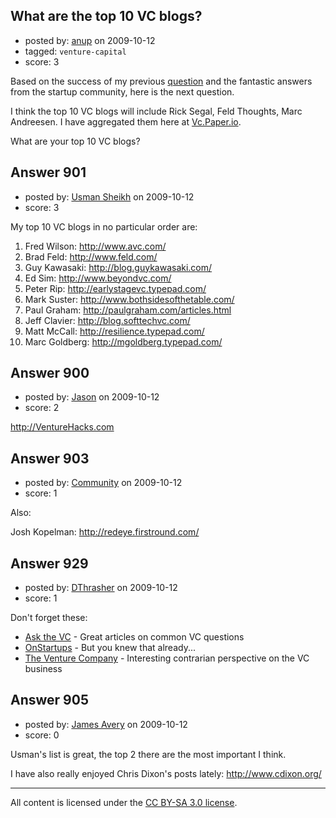 ## What are the top 10 VC blogs?

- posted by: [anup](https://stackexchange.com/users/-1/475-anup) on 2009-10-12
- tagged: `venture-capital`
- score: 3

Based on the success of my previous [question][1] and the fantastic answers from the startup community, here is the next question. 

I think the top 10 VC blogs will include Rick Segal, Feld Thoughts, Marc Andreesen. I have aggregated them here at [Vc.Paper.io][2].

What are your top 10 VC blogs?


  [1]: http://answers.onstartups.com/questions/808/what-are-the-top-10-startup-blogs
  [2]: http://vc.paper.io


## Answer 901

- posted by: [Usman Sheikh](https://stackexchange.com/users/-1/392-usman-sheikh) on 2009-10-12
- score: 3

My top 10 VC blogs in no particular order are:

1. Fred Wilson: http://www.avc.com/
2. Brad Feld: http://www.feld.com/
3. Guy Kawasaki: http://blog.guykawasaki.com/
4. Ed Sim: http://www.beyondvc.com/
5. Peter Rip: http://earlystagevc.typepad.com/
6. Mark Suster: http://www.bothsidesofthetable.com/
7. Paul Graham: http://paulgraham.com/articles.html
8. Jeff Clavier: http://blog.softtechvc.com/
9. Matt McCall: http://resilience.typepad.com/
10. Marc Goldberg: http://mgoldberg.typepad.com/




## Answer 900

- posted by: [Jason](https://stackexchange.com/users/-1/2-jason) on 2009-10-12
- score: 2

http://VentureHacks.com


## Answer 903

- posted by: [Community](https://stackexchange.com/users/-1/-1-community) on 2009-10-12
- score: 1

Also:

Josh Kopelman:  http://redeye.firstround.com/


## Answer 929

- posted by: [DThrasher](https://stackexchange.com/users/-1/326-dthrasher) on 2009-10-12
- score: 1

<p>Don't forget these:</p>

<ul>
<li><a href="http://www.askthevc.com" rel="nofollow">Ask the VC</a> - Great articles on common VC questions</li>
<li><a href="http://onstartups.com" rel="nofollow">OnStartups</a> - But you knew that already...</li>
<li><a href="http://www.venturecompany.com/opinions/" rel="nofollow">The Venture Company</a> - Interesting contrarian perspective on the VC business</li>
</ul>



## Answer 905

- posted by: [James Avery](https://stackexchange.com/users/-1/288-james-avery) on 2009-10-12
- score: 0

Usman's list is great, the top 2 there are the most important I think. 

I have also really enjoyed Chris Dixon's posts lately: http://www.cdixon.org/



---

All content is licensed under the [CC BY-SA 3.0 license](https://creativecommons.org/licenses/by-sa/3.0/).
